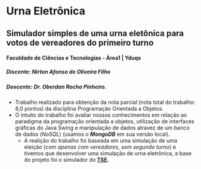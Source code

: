 # Urna Eletrônica
## Simulador simples de uma urna eletônica para votos de vereadores do primeiro turno

#### Faculdade de Ciências e Tecnologias - Área1 | Yduqs
##### Discente: Nirton Afonso de Oliveira Filho
##### Doscente: Dr. Oberdan Rocha Pinheiro.
 
* Trabalho realizado para obtenção da nota parcial (nota total do trabalho: 8,0 pontos) da disciplina Programação Orientada a Objetos.
* O intuito do trabalho foi avaliar nossos conhecimentos em relação ao paradigma da programação orientada a objetos, utilização de interfaces gráficas do Java Swing e manipulação de dados atravez de um banco de dados (*NoSQL*) (usamos o ***MongoDB*** em sua versão local).
  * A realição do trabalho foi baseada em uma simulação de uma eleição (_com apenas com vereadores, sem segundo turno_) e tivemos que desenvolver uma simulação de urna eletrônica, a base do projeto foi o simulador do **[TSE](https://www.tse.jus.br/eleicoes/eleicoes-2020/simulador-de-votacao).**
